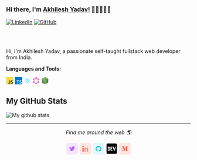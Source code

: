 ### Hi there, I'm [Akhilesh Yadav!](https://ayzom.com) 🤟🏻👨🏻‍💻
<p>
<a href="https://www.linkedin.com/in/arki7n"><img src="https://img.shields.io/badge/LinkedIn--_.svg?style=social&logo=linkedin" alt="LinkedIn"></a>
<a href="https://github.com/arki7n"><img src="https://img.shields.io/github/followers/arki7n.svg?label=GitHub&style=social" alt="GitHub"></a>
</p>

<br />
<br />

Hi, I'm Akhilesh Yadav, a passionate self-taught fullstack web developer from India.

**Languages and Tools:**  

<code><img height="20" src="https://raw.githubusercontent.com/github/explore/80688e429a7d4ef2fca1e82350fe8e3517d3494d/topics/javascript/javascript.png"></code>
<code><img height="20" src="https://raw.githubusercontent.com/github/explore/80688e429a7d4ef2fca1e82350fe8e3517d3494d/topics/typescript/typescript.png"></code>
<code><img height="20" src="https://raw.githubusercontent.com/github/explore/80688e429a7d4ef2fca1e82350fe8e3517d3494d/topics/react/react.png"></code>
<code><img height="20" src="https://raw.githubusercontent.com/github/explore/5c058a388828bb5fde0bcafd4bc867b5bb3f26f3/topics/graphql/graphql.png"></code>
<code><img height="20" src="https://raw.githubusercontent.com/github/explore/80688e429a7d4ef2fca1e82350fe8e3517d3494d/topics/nodejs/nodejs.png"></code>

## My GitHub Stats

![My github stats](https://github-readme-stats.vercel.app/api?username=arki7n&show_icons=true)

<hr>
<p align="center">
  <i>Find me around the web 🌎</i>
  <p align="center">
    <a href="https://twitter.com/arki7n" alt="Twitter"><img src="https://github.com/imjoseangel/imjoseangel/blob/master/images/twitter.png"></a>
    <a href="https://www.linkedin.com/in/arki7n/" alt="Linkedin"><img src="https://github.com/imjoseangel/imjoseangel/blob/master/images/linkedin.png"></a>
    <a href="https://github.com/arki7n" alt="GitHub"><img src="https://github.com/imjoseangel/imjoseangel/blob/master/images/github.png"></a>
    <a href="https://dev.to/arki7n" alt="Dev"><img src="https://github.com/imjoseangel/imjoseangel/blob/master/images/dev.png"></a>
    <a href="https://medium.com/@akhileshyadav" alt="Medium"><img src="https://github.com/imjoseangel/imjoseangel/blob/master/images/medium.png"></a>
  </p>
</p>
